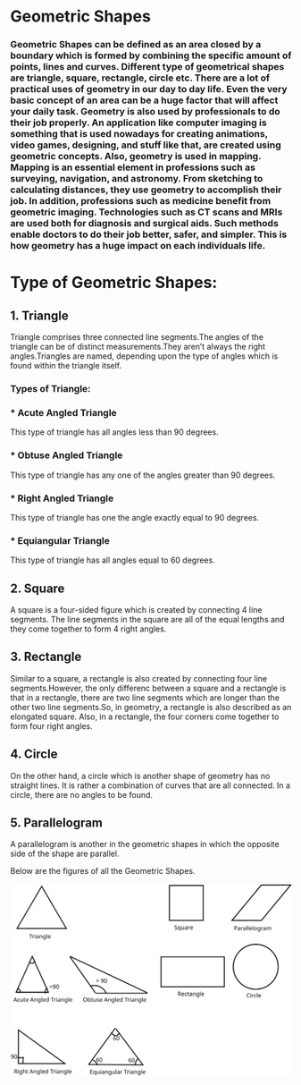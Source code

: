 # **Geometric Shapes**
### Geometric Shapes can be defined as an area closed by a boundary which is formed by combining the specific amount of points, lines and curves. Different type of geometrical shapes are triangle, square, rectangle, circle etc. There are a lot of practical uses of geometry in our day to day life. Even the very basic concept of an area can be a huge factor that will affect your daily task. Geometry is also used by professionals to do their job properly. An application like computer imaging is something that is used nowadays for creating animations, video games, designing, and stuff like that, are created using geometric concepts. Also, geometry is used in mapping. Mapping is an essential element in professions such as surveying, navigation, and astronomy. From sketching to calculating distances, they use geometry to accomplish their job. In addition, professions such as medicine benefit from geometric imaging. Technologies such as CT scans and MRIs are used both for diagnosis and surgical aids. Such methods enable doctors to do their job better, safer, and simpler. This is how geometry has a huge impact on each individuals life.

# **Type of Geometric Shapes:**

## 1. **Triangle**
Triangle comprises three connected line segments.The angles of the triangle can be of distinct measurements.They aren’t always the right angles.Triangles are named, depending upon the type of angles which is found within the triangle itself.

### **Types of Triangle:**

### *  **Acute Angled Triangle** 
This type of triangle has all angles less than 90 degrees.

### *  **Obtuse Angled Triangle**
This type of triangle has any one of the angles greater than 90 degrees.

### *  **Right Angled Triangle**
This type of triangle has one the angle exactly equal to 90 degrees.

### *  **Equiangular Triangle**
This type of triangle has all angles equal to 60 degrees.

## 2. **Square**
A square is a four-sided figure which is created by connecting 4 line segments. The line segments in the square are all of the equal lengths and they come together to form 4 right angles.

## 3. **Rectangle**
Similar to a square, a rectangle is also created by connecting four line segments.However, the only differenc between a square and a rectangle is that in a rectangle, there are two line segments which are longer than the other two line segments.So, in geometry, a rectangle is also described as an elongated square. Also, in a rectangle, the four corners come together to form four right angles.

## 4. **Circle**
On the other hand, a circle which is another shape of geometry has no straight lines. It is rather a combination of curves that are all connected. In a circle, there are no angles to be found.

## 5. **Parallelogram**
A parallelogram is another in the geometric shapes in which the opposite side of the shape are parallel.

Below are the figures of all the Geometric Shapes.

![Shapes](Geometric.svg)
